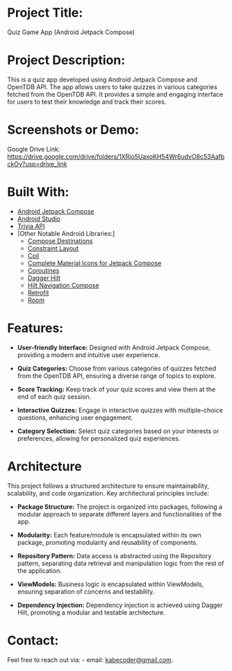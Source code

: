 # Project Title: 
  Quiz Game App (Android Jetpack Compose)

# Project Description:
  This is a quiz app developed using Android Jetpack Compose and OpenTDB API. The app allows users to take quizzes in various categories fetched from the OpenTDB API. 
  It provides a simple and engaging interface for users to test their knowledge and track their scores.
  
# Screenshots or Demo:
  Google Drive Link:
  https://drive.google.com/drive/folders/1XRjo5UaxoKH54Wr6udvO8c53AafbckOy?usp=drive_link

# Built With:

- [Android Jetpack Compose]([https://flutter.dev/](https://developer.android.com/jetpack/compose))
- [Android Studio](https://developer.android.com/studio)
- [Trivia API](https://opentdb.com/api_config.php)
- [Other Notable Android Libraries:]
  - [Compose Destinations](https://github.com/RaamCosta/compose-destinations)
  - [Constraint Layout](https://developer.android.com/reference/androidx/constraintlayout/compose/package-summary)
  - [Coil](https://coil-kt.github.io/coil/compose/)
  - [Complete Material Icons for Jetpack Compose](https://developer.android.com/jetpack/androidx/releases/compose-material)
  - [Coroutines](https://github.com/Kotlin/kotlinx.coroutines)
  - [Dagger Hilt](https://dagger.dev/hilt/)
  - [Hilt Navigation Compose](https://developer.android.com/jetpack/androidx/releases/hilt-navigation-compose)
  - [Retrofit](https://square.github.io/retrofit/)
  - [Room](https://developer.android.com/topic/libraries/architecture/room)

# Features:

- **User-friendly Interface:** Designed with Android Jetpack Compose, providing a modern and intuitive user experience.

- **Quiz Categories:** Choose from various categories of quizzes fetched from the OpenTDB API, ensuring a diverse range of topics to explore.

- **Score Tracking:** Keep track of your quiz scores and view them at the end of each quiz session.

- **Interactive Quizzes:** Engage in interactive quizzes with multiple-choice questions, enhancing user engagement.

- **Category Selection:** Select quiz categories based on your interests or preferences, allowing for personalized quiz experiences.

# Architecture

This project follows a structured architecture to ensure maintainability, scalability, and code organization. Key architectural principles include:

- **Package Structure:** The project is organized into packages, following a modular approach to separate different layers and functionalities of the app.

- **Modularity:** Each feature/module is encapsulated within its own package, promoting modularity and reusability of components.

- **Repository Pattern:** Data access is abstracted using the Repository pattern, separating data retrieval and manipulation logic from the rest of the application.

- **ViewModels:** Business logic is encapsulated within ViewModels, ensuring separation of concerns and testability.

- **Dependency Injection:** Dependency injection is achieved using Dagger Hilt, promoting a modular and testable architecture.

# Contact:
  Feel free to reach out via:
    - email: kabecoder@gmail.com.
